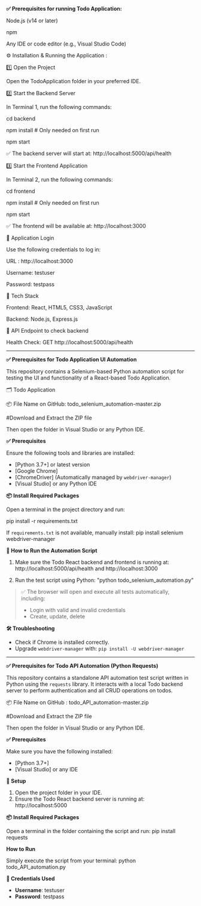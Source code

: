 **✅ Prerequisites for running Todo Application:**

Node.js (v14 or later)

npm

Any IDE or code editor (e.g., Visual Studio Code)

⚙️ Installation & Running the Application :

1️⃣ Open the Project

Open the TodoApplication folder in your preferred IDE.

2️⃣ Start the Backend Server

In Terminal 1, run the following commands:

cd backend

npm install     # Only needed on first run

npm start

✅ The backend server will start at:
http://localhost:5000/api/health

3️⃣ Start the Frontend Application

In Terminal 2, run the following commands:

cd frontend

npm install     # Only needed on first run

npm start

✅ The frontend will be available at:
http://localhost:3000

🔐 Application Login

Use the following credentials to log in:

URL : http://localhost:3000

Username: testuser

Password: testpass

🧰 Tech Stack

Frontend: React, HTML5, CSS3, JavaScript

Backend: Node.js, Express.js

📎 API Endpoint to check backend

Health Check: GET http://localhost:5000/api/health

--------------------------------------------------------------------------------------------------------------------------

**✅ Prerequisites for Todo Application UI Automation**

This repository contains a Selenium-based Python automation script for testing the UI and functionality of a React-based Todo Application. 

🗂️ Todo Application

📦 File Name on GitHub: todo_selenium_automation-master.zip

#Download and Extract the ZIP file

Then open the folder in Visual Studio or any Python IDE.

**✅ Prerequisites**

Ensure the following tools and libraries are installed:

- [Python 3.7+] or latest version
- [Google Chrome]
- [ChromeDriver] (Automatically managed by `webdriver-manager`)
- [Visual Studio] or any Python IDE



**📦 Install Required Packages**

Open a terminal in the project directory and run:

pip install -r requirements.txt


If `requirements.txt` is not available, manually install:  pip install selenium webdriver-manager


**🚀 How to Run the Automation Script**

1. Make sure the Todo React backend and frontend is running at: http://localhost:5000/api/health and http://localhost:3000

2. Run the test script using Python: "python todo_selenium_automation.py"


> ✅ The browser will open and execute all tests automatically, including:
> - Login with valid and invalid credentials
> - Create, update, delete

**🛠️ Troubleshooting**

  - Check if Chrome is installed correctly.
  - Upgrade `webdriver-manager` with: `pip install -U webdriver-manager`

  -----------------------------------------------------------------------------------------------------------------------
**✅ Prerequisites for Todo API Automation (Python Requests)**

This repository contains a standalone API automation test script written in Python using the `requests` library. It interacts with a local Todo backend server to perform authentication and all CRUD operations on todos.


📦 File Name on GitHub : todo_API_automation-master.zip

#Download and Extract the ZIP file

Then open the folder in Visual Studio or any Python IDE.


**✅ Prerequisites**

Make sure you have the following installed:

- [Python 3.7+]
- [Visual Studio] or any IDE

**🔧 Setup**

1. Open the project folder in your IDE.
2. Ensure the Todo React backend server is running at: http://localhost:5000

**📦 Install Required Packages**

Open a terminal in the folder containing the script and run:  pip install requests

**How to Run**

Simply execute the script from your terminal: python todo_API_automation.py

**🔐 Credentials Used**

- **Username**: testuser
- **Password**: testpass

